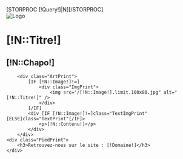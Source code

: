 <div class="PagePrint">
	[STORPROC [!Query!]|N][/STORPROC]
	<div class="EntetePrint">
		<div class="LogoPrint"><img src="/Skins/Gabarit1/Img/Logo.jpg" alt="Logo"/></div>
	</div>
	<h1>[!N::Titre!]</h1>
	<h2>[!N::Chapo!]</h2>
	
		<div class="ArtPrint">
			[IF [!N::Image!]!=]
				<div class="ImgPrint">
					<img src="/[!N::Image!].limit.100x80.jpg" alt="[!N::Titre!]" />
				</div>
			[/IF]
			<div [IF [!N::Image!]!=]class="TextImgPrint"[ELSE]class="TextPrint"[/IF]>
				<p>[!N::Contenu!]</p>
			</div>
		</div>
	<div class="PiedPrint">
		<h3>Retrouvez-nous sur le site : [!Domaine!]</h3>
	</div>
</div>